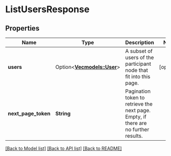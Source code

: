 # ListUsersResponse

## Properties

Name | Type | Description | Notes
------------ | ------------- | ------------- | -------------
**users** | Option<[**Vec<models::User>**](User.md)> | A subset of users of the participant node that fit into this page. | [optional]
**next_page_token** | **String** | Pagination token to retrieve the next page. Empty, if there are no further results. | 

[[Back to Model list]](../README.md#documentation-for-models) [[Back to API list]](../README.md#documentation-for-api-endpoints) [[Back to README]](../README.md)


